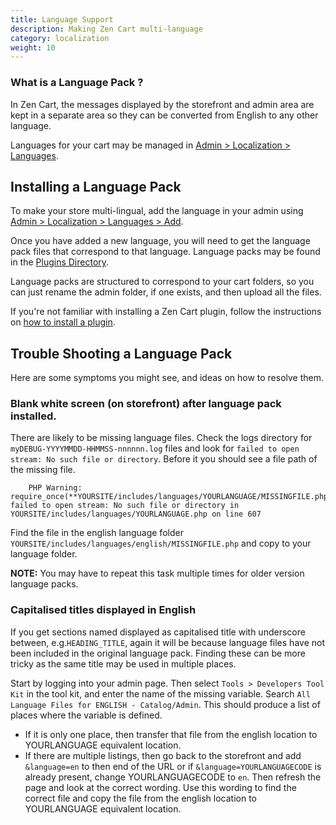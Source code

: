 ```yaml
---
title: Language Support 
description: Making Zen Cart multi-language 
category: localization
weight: 10
---
```


### What is a Language Pack ? 

In Zen Cart, the messages displayed by the storefront and admin area
are kept in a separate area so they can be converted from English to any 
other language. 

Languages for your cart may be managed in 
[Admin > Localization > Languages](/user/admin_pages/localization/languages/). 

## Installing a Language Pack

To make your store multi-lingual, add the language in your admin using 
[Admin > Localization > Languages > Add](/user/admin_pages/localization/languages/). 

Once you have added a new language, you will need to get the language pack files that 
correspond to that language.  Language packs may be found in 
the [Plugins Directory](https://www.zen-cart.com/downloads.php?do=cat&id=6).

Language packs are structured to correspond to your cart folders, so you can just 
rename the admin folder, if one exists, and then upload all the files. 

If you're not familiar with installing a Zen Cart plugin, follow the instructions on 
[how to install a plugin](/user/plugins/how_to_install_a_plugin/). 

## Trouble Shooting a Language Pack
Here are some symptoms you might see, and ideas on how to resolve them.

### Blank white screen (on storefront) after language pack installed.

There are likely to be missing language files. Check the logs directory for `myDEBUG-YYYYMMDD-HHMMSS-nnnnnn.log` files and look for `failed to open stream: No such file or directory`. Before it you should see a file path of the missing file. 
    
```
    PHP Warning: require_once(**YOURSITE/includes/languages/YOURLANGUAGE/MISSINGFILE.php**): failed to open stream: No such file or directory in YOURSITE/includes/languages/YOURLANGUAGE.php on line 607
``` 
    
Find the file in the english language folder `YOURSITE/includes/languages/english/MISSINGFILE.php` and copy to your language folder.
    
**NOTE:** You may have to repeat this task multiple times for older version language packs.

### Capitalised titles displayed in English

If you get sections named displayed as capitalised title with underscore between, e.g.`HEADING_TITLE`, again it will be because language files have not been included in the original language pack. Finding these can be more tricky as the same title may be used in multiple places. 

Start by logging into your admin page. Then select `Tools > Developers Tool Kit` in the tool kit, and enter the name of the missing variable.  Search `All Language Files for ENGLISH - Catalog/Admin`. This should produce a list of places where the variable is defined.
 
- If it is only one place, then transfer that file from the english location to YOURLANGUAGE equivalent location.
- If there are multiple listings, then go back to the storefront and add `&language=en` to then end of the URL or if `&language=YOURLANGUAGECODE` is already present, change YOURLANGUAGECODE to `en`.  Then refresh the page and look at the correct wording. Use this wording to find the correct file and copy the file from the english location to YOURLANGUAGE equivalent location.

